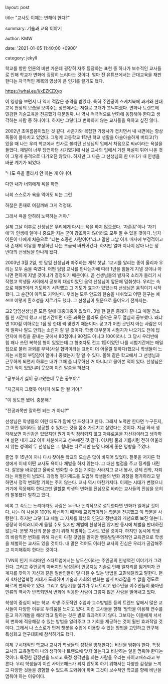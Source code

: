 layout: post

title: "교사도 이제는 변해야 한다?"

summary: 기술과 교육 이야기

author: KMW

date: '2021-01-05 11:40:00 +0900'

category: jekyll





학교를 향한 언론의 비판 가운데 굉장히 자주 등장하는 표현 중 하나가 보수적인 교사들로 인해 학교가 변화에 굉장히 느리다는 것이다. 얼마 전 유튜브에서는 근대교육을 재판한다는 자극적인 제목의 영상이 큰 인기를 끌기도 했다.



https://whal.eu/l/xEZKZXyp



이 영상을 보면서 나 역시 적잖은 충격을 받았다. 특히 주인공이 스케치북에 과거와 현대 교육 현장의 모습을 보여주는 장면에서는 저절로 고개가 끄덕여졌다. 변화나 트렌드에 민감한 기술교육을 전공했기 때문일까. 나 역시 적극적으로 변화에 동참해야 한다고 생각하는 사람 중 하나이다. 하지만 그렇다고 변화하지 않는 교사들을 욕하고 싶진 않다. 





2002년 초여름쯤이었던 것 같다. 사춘기와 복잡한 가정사가 겹치면서 내 내면에는 항상 폭풍이 몰아치고 있었다. 그렇게 고등학교 1학년 학교 생활을 아슬아슬하게 버티고(?) 있을 때 나는 우리 학교에서 천사로 불리던 선생님의 입에서 처음으로 씨x이라는 욕설을 들었다. 체벌이 너무 당연하던 시기였기에 사실 교사의 입에서 거친 욕설이 튀어 나온 것이 그렇게 충격으로 다가오진 않았다. 하지만 그 다음 그 선생님의 한 마디가 내 인생을 바꾼 계기가 되었다.





"나도 욕을 몰라서 안 하는 게 아니야.



다만 내가 너희에게 욕을 하면 



너희 스스로가 욕을 먹어도 되는 그런



하찮은 존재로 여길까봐 그게 걱정돼.



그래서 욕을 안하려 노력하는 거야."





실제 그날 이후로 선생님은 우리에게 다시는 욕을 하지 않으셨다. '자존감'이나 '자기애'가 인생에 얼마나 중요한 지는 굳이 강조하지 않더라도 모두 알 수 있을 것이다. 남자 어른이 나에게 처음으로 "너는 소중한 사람이야"라고 말한 그날 이후 매사에 부정적이고 내 존재의 이유를 부정하던 나는 조금씩 바뀌어갔다. 하지만 얼마 지나지 않아 나는 정 반대의 선생님을 만나게 됐다.





2003년 3월 2일, 첫 담임 선생님과 마주하는 개학 첫날. 1교시를 알리는 종이 울리자 우리는 모두 숨을 죽였다. 어떤 담임 교사를 만나는가에 따라 1년을 힘들게 지낼 것이냐 아니면 편하게 지낼 것이냐가 결정되기 때문이다. 곧 선생님들의 발자국 소리가 들리기 시작했고 학생들 사이에서 공포의 대상이었던 음악 선생님이 앞문에 멈춰섯다. 우리는 속으로 제발!!이라 기도하기 시작했고 그 기도가 효과가 있었는지 선생님은 움직이기 시작했다. 그 순간이 아직도 기억난다. 우리는 모두 안도의 한숨을 내쉬었고 어떤 친구는 예쓰!!! 이렇게 환호성을 지르기도 했다. 그 선생님이 뒷문으로 들어오기 전까지는.





고2 담임선생님은 모든 일에 대충대충이 없었다. 3월 한 달은 종례가 끝나고 매일 청소를 한 시간씩 했고 시험기간이면 다른 과목은 몰라도 음악은 모두 열심히 공부했다. 왜냐면 100점 이하로는 1점 당 한대 씩 맞았기 때문이다. 공고가 어떤 곳인지 아는 사람은 이게 얼마나 말도 안되는 소린지 잘 알 것이다. 학생 대부분이 시험지가 나오기도 전에 답안지에 마킹을 끝내는 곳에서 80점이나 90점도 아니고 100이라니. 그 당시 우리반에 힘 꽤나 쓰던 복학생 형이 있었는데 그 형조차도 전교 1등이었던 나를 시험기간에는 매일 집으로 불러 과외를 부탁(사실 협박이라는 표현이 더 어울릴 듯하다)했으니 학생들이 느끼는 시험의 부담감이 얼마나 중했는지 잘 알 수 있다. 올해 같은 학교에서 그 선생님과 근무하게 되면서 하루는 내가 그때 좀 너무하신 거 아니냐고 물어본 적이 있다. 선생님은 그런 적이 있었냐며 웃으며 이런 말씀을 하셨다.





"공부하기 싫어 공고왔는데 무슨 공부야."



"지금까지 그랬듯 어차피 해도 안 될 거야."



"이 정도면 됐어. 충분해."



"전공과목만 잘하면 되는 거 아냐?"





선생님은 학생들의 이런 태도가 맘에 안 드셨다고 한다. 그래서 노력만 한다면 누구든지, 그 어떤 일이라도 성공할 수 있다는 것을 몸소 가르치고 싶었다는 것이다. 지금 와서 생각해보면 자신감은 있었지만 뭔가 아직 정리되지 않고 자유로움을 자신감이라고 생각하며 살던 내가 고2 이후 차분해지고 성숙해진 것 같다. 이처럼 물과 기름처럼 전혀 어울리지 않는 성격의 두 선생님은 그 형태는 다르지만 분명 나에게 좋은 영향을 주었다. 





졸업 후 15년이 지나 다시 찾아온 학교의 모습은 많이 바뀌어 있었다. 잘못을 저지른 학생에게 이제 어떤 교사도 욕이나 체벌을 하지 않는다. 그 대신 벌점을 주고 징계를 내린다. 잘못을 바로잡고 올바로 변화할 수 있는 기회는 사라지고 교내 봉사, 강제 전학, 자퇴라는 처벌만이 남았다. 과정형 평가제도를 도입해 학생들의 변화 과정을 평가하라고 말하면서 정작 변화할 기회는 주지 않는다. 교사 역시 마찬가지다. 이제는 시대가 변했으니 거기에 적응해야 한다고만 말할뿐 학생의 변화를 진심으로 바라는 교사들의 진심을 오히려 잘못됐다 말하고 있다.





비록 그 속도는 느리더라도 사람은 누구나 논리적으로 설득한다면 변화가 일어날 것이다. 나는 이 사실을 100% 확신하기 때문에 교육학이라는 학문을 전공했고 이 학문을 사랑한다. 하지만 그렇다고 체벌 그 자체를 학생의 인권과 정반대의 개념으로 보진 않는다. 굉장히 아이러니하게 들릴 수도 있지만 체벌에 찬성하진 않지만 동시에 체벌을 반대하진 않는다. 분명 자신의 분을 풀기 위해 체벌하는 교사도 있을 것이다. 하지만 동시에 학생의 바람직한 변화를 위해 자신이 다칠 것임을 알지만 행동발달주의적인 교육관으로 학생을 체벌하는 교사도 있을 것이다. 내 말은 적어도 이러한 교사의 진심은 우리가 공감해주고 지지해줘야 한다는 것이다.







TVN의 인기 드라마인 스타트업에서는 남도산이라는 주인공의 인생역전 이야기가 그려진다. 그리고 주인공의 아버지인 남성환이 인공지능 기술로 인해 일자리를 잃게되자 관계자를 찾아가 자신과 같은 일반인들이 덜 다칠 수 있는 방법을 고민해달라고 말한다. 현재 4차산업혁명 시대가 도래하며 기술과 사회의 변화는 쉽게 따라잡을 수 없을 정도로 빠르게 변화하고 있다. 그리고 청동기를 철기가 무너트리고 원주민을 이주민들이 쫓아낸 인류의 역사가 반복되면서 변화에 적응한 사람이 그렇지 않은 사람을 밀어내고 있다. 





학생이 중심이 되는 학교. 학생 주도적인 수업과 교수방법론 등의 트렌드 앞에서 많은 교사들이 다양한 이유로 두려움을 느끼고 있다. 이런 교사들을 향해 '방학을 이용해 연수를 듣고 자기개발을 해라'라고 말하는 것은 별로 효과적이지 않다. 그보다는 이들에게 서서히 변화에 적응해갈 수 있는 방법을 알려주고 그 기회를 제공하는 것이 훨씬 효과적일 것이다. 그래서 나 스스로가 먼저 챗봇을 수업에 이용할 수 있는 방법을 고민하고 연구해 특성화고 연구대회에 참석하기도 했다.





이제 구시대적인 학교나 교사가 학생들의 성장을 방해한다는 비난을 멈춰야 한다. 특정 교사의 교육철학이 나의 생각이나 트렌드에 맞지 않는다고 비난하는 일을 멈춰야 한다는 것이다. 특정한 감정만을 느끼고 특정 생각만을 하는 사람을 우리는 사이코패스라고 부른다. 우리 학생들이 이런 사이코패스가 되지 않도록 하기 위해서는 다양한 감정을 느끼고 다양한 것들을 경험할 수 있도록 도와줘야 하며 그것이 보수적인 학교를 향해 비난을 멈춰야 하는 이유이다.